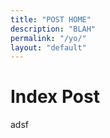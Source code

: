 ```yaml
---
title: "POST HOME"
description: "BLAH"
permalink: "/yo/"
layout: "default"
---
```


# Index Post
adsf
